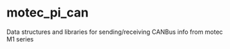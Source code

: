 # motec_pi_can
Data structures and libraries for sending/receiving CANBus info from motec M1 series
